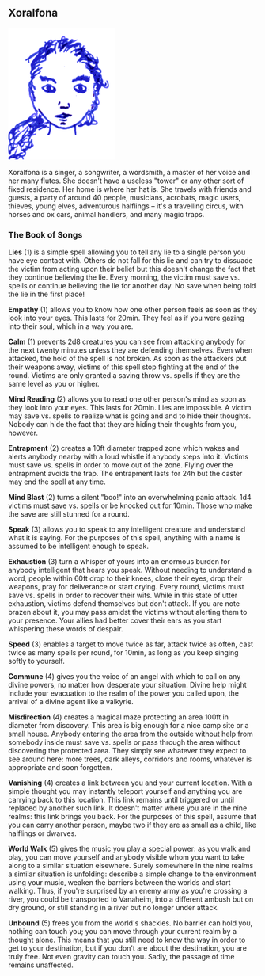 ## Xoralfona

![Xoralfona](Xoralfona.png)

Xoralfona is a singer, a songwriter, a wordsmith, a master of her
voice and her many flutes. She doesn't have a useless "tower" or any
other sort of fixed residence. Her home is where her hat is. She
travels with friends and guests, a party of around 40 people,
musicians, acrobats, magic users, thieves, young elves, adventurous
halflings – it's a travelling circus, with horses and ox cars, animal
handlers, and many magic traps.

### The Book of Songs

**Lies** (1) is a simple spell allowing you to tell any lie to a
single person you have eye contact with. Others do not fall for this
lie and can try to dissuade the victim from acting upon their belief
but this doesn't change the fact that they continue believing the lie.
Every morning, the victim must save vs. spells or continue believing
the lie for another day. No save when being told the lie in the first
place!

**Empathy** (1) allows you to know how one other person feels as soon
as they look into your eyes. This lasts for 20min. They feel as if you
were gazing into their soul, which in a way you are.

**Calm** (1) prevents 2d8 creatures you can see from attacking anybody
for the next twenty minutes unless they are defending themselves. Even
when attacked, the hold of the spell is not broken. As soon as the
attackers put their weapons away, victims of this spell stop fighting
at the end of the round. Victims are only granted a saving throw vs.
spells if they are the same level as you or higher.

**Mind Reading** (2) allows you to read one other person's mind as
soon as they look into your eyes. This lasts for 20min. Lies are
impossible. A victim may save vs. spells to realize what is going and
and to hide their thoughts. Nobody can hide the fact that they are
hiding their thoughts from you, however.

**Entrapment** (2) creates a 10ft diameter trapped zone which wakes
and alerts anybody nearby with a loud whistle if anybody steps into
it. Victims must save vs. spells in order to move out of the zone.
Flying over the entrapment avoids the trap. The entrapment lasts for
24h but the caster may end the spell at any time.

**Mind Blast** (2) turns a silent "boo!" into an overwhelming panic
attack. 1d4 victims must save vs. spells or be knocked out for 10min.
Those who make the save are still stunned for a round.

**Speak** (3) allows you to speak to any intelligent creature and
understand what it is saying. For the purposes of this spell, anything
with a name is assumed to be intelligent enough to speak.

**Exhaustion** (3) turn a whisper of yours into an enormous burden for
anybody intelligent that hears you speak. Without needing to
understand a word, people within 60ft drop to their knees, close their
eyes, drop their weapons, pray for deliverance or start crying. Every
round, victims must save vs. spells in order to recover their wits.
While in this state of utter exhaustion, victims defend themselves but
don't attack. If you are note brazen about it, you may pass amidst the
victims without alerting them to your presence. Your allies had better
cover their ears as you start whispering these words of despair.

**Speed** (3) enables a target to move twice as far, attack twice as
often, cast twice as many spells per round, for 10min, as long as you
keep singing softly to yourself.

**Commune** (4) gives you the voice of an angel with which to call on
any divine powers, no matter how desperate your situation. Divine help
might include your evacuation to the realm of the power you called
upon, the arrival of a divine agent like a valkyrie.

**Misdirection** (4) creates a magical maze protecting an area 100ft
in diameter from discovery. This area is big enough for a nice camp
site or a small house. Anybody entering the area from the outside
without help from somebody inside must save vs. spells or pass through
the area without discovering the protected area. They simply see
whatever they expect to see around here: more trees, dark alleys,
corridors and rooms, whatever is appropriate and soon forgotten.

**Vanishing** (4) creates a link between you and your current
location. With a simple thought you may instantly teleport yourself
and anything you are carrying back to this location. This link remains
until triggered or until replaced by another such link. It doesn't
matter where you are in the nine realms: this link brings you back.
For the purposes of this spell, assume that you can carry another
person, maybe two if they are as small as a child, like halflings or
dwarves.

**World Walk** (5) gives the music you play a special power: as you
walk and play, you can move yourself and anybody visible whom you want
to take along to a similar situation elsewhere. Surely somewhere in
the nine realms a similar situation is unfolding: describe a simple
change to the environment using your music, weaken the barriers
between the worlds and start walking. Thus, if you're surprised by an
enemy army as you're crossing a river, you could be transported to
Vanaheim, into a different ambush but on dry ground, or still standing
in a river but no longer under attack.

**Unbound** (5) frees you from the world's shackles. No barrier can
hold you, nothing can touch you; you can move through your current
realm by a thought alone. This means that you still need to know the
way in order to get to your destination, but if you don't are about
the destination, you are truly free. Not even gravity can touch you.
Sadly, the passage of time remains unaffected.
